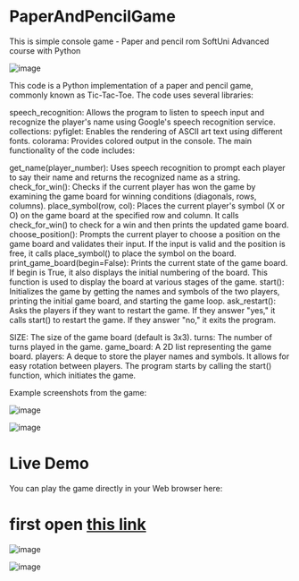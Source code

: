 # PaperAndPencilGame
This is simple console game - Paper and pencil rom SoftUni Advanced course with Python

![image](https://github.com/IvanVakov/PaperAndPencilGame/assets/119103300/69b309c8-8e67-4ffd-aa20-fac7f9ea3379)

This code is a Python implementation of a paper and pencil game, commonly known as Tic-Tac-Toe. The code uses several libraries:

speech_recognition: Allows the program to listen to speech input and recognize the player's name using Google's speech recognition service.
collections:
pyfiglet: Enables the rendering of ASCII art text using different fonts.
colorama: Provides colored output in the console.
The main functionality of the code includes:

get_name(player_number): Uses speech recognition to prompt each player to say their name and returns the recognized name as a string.
check_for_win(): Checks if the current player has won the game by examining the game board for winning conditions (diagonals, rows, columns).
place_symbol(row, col): Places the current player's symbol (X or O) on the game board at the specified row and column. It calls check_for_win() to check for a win and then prints the updated game board.
choose_position(): Prompts the current player to choose a position on the game board and validates their input. If the input is valid and the position is free, it calls place_symbol() to place the symbol on the board.
print_game_board(begin=False): Prints the current state of the game board. If begin is True, it also displays the initial numbering of the board. This function is used to display the board at various stages of the game.
start(): Initializes the game by getting the names and symbols of the two players, printing the initial game board, and starting the game loop.
ask_restart(): Asks the players if they want to restart the game. If they answer "yes," it calls start() to restart the game. If they answer "no," it exits the program.

SIZE: The size of the game board (default is 3x3).
turns: The number of turns played in the game.
game_board: A 2D list representing the game board.
players: A deque to store the player names and symbols. It allows for easy rotation between players.
The program starts by calling the start() function, which initiates the game.

Example screenshots from the game:

![image](https://github.com/IvanVakov/PaperAndPencilGame/assets/119103300/da6ffa0e-ecef-413c-b9bf-a2fcd10375a3)

![image](https://github.com/IvanVakov/PaperAndPencilGame/assets/119103300/8027bd95-49ea-41b1-821f-52d2431e4c1c)

# Live Demo

You can play the game directly in your Web browser here:

# first open <a href="https://replit.com/@Ivakov/Paper-and-pencil-game#main.py">this link<a/>
  
![image](https://github.com/IvanVakov/PaperAndPencilGame/assets/119103300/5e8bb191-002d-4a7c-bf7e-c58132917bc9)
 
![image](https://github.com/IvanVakov/PaperAndPencilGame/assets/119103300/55e5300f-732e-4227-a1e7-9d2a33c40e8a)
